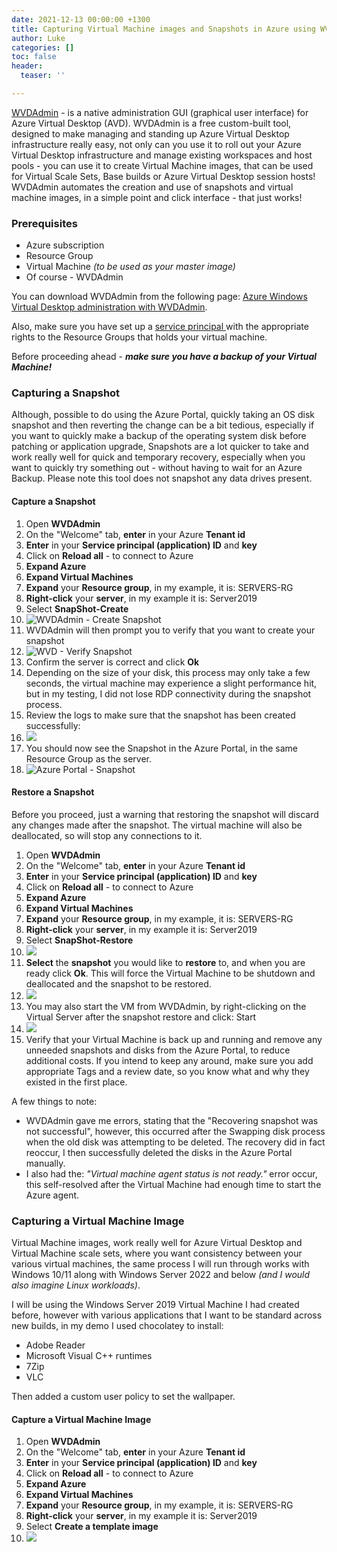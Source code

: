 ```yaml
---
date: 2021-12-13 00:00:00 +1300
title: Capturing Virtual Machine images and Snapshots in Azure using WVDAdmin
author: Luke
categories: []
toc: false
header:
  teaser: ''

---
```

[WVDAdmin](https://blog.itprocloud.de/Windows-Virtual-Desktop-Admin/ "WVDAdmin") - is a native administration GUI (graphical user interface) for Azure Virtual Desktop (AVD). WVDAdmin is a free custom-built tool, designed to make managing and standing up Azure Virtual Desktop infrastructure really easy, not only can you use it to roll out your Azure Virtual Desktop infrastructure and manage existing workspaces and host pools - you can use it to create Virtual Machine images, that can be used for Virtual Scale Sets, Base builds or Azure Virtual Desktop session hosts! WVDAdmin automates the creation and use of snapshots and virtual machine images, in a simple point and click interface - that just works!

### Prerequisites

* Azure subscription
* Resource Group
* Virtual Machine _(to be used as your master image)_
* Of course - WVDAdmin

You can download WVDAdmin from the following page:  [Azure Windows Virtual Desktop administration with WVDAdmin](https://blog.itprocloud.de/Windows-Virtual-Desktop-Admin/ " Azure Windows Virtual Desktop administration with WVDAdmin").

Also, make sure you have set up a [service principal ](https://blog.itprocloud.de/Windows-Virtual-Desktop-Admin/#service-principal-functional-account "Service principal (functional account) Link")with the appropriate rights to the Resource Groups that holds your virtual machine.

Before proceeding ahead - **_make sure you have a backup of your Virtual Machine!_**

### Capturing a Snapshot

Although, possible to do using the Azure Portal, quickly taking an OS disk snapshot and then reverting the change can be a bit tedious, especially if you want to quickly make a backup of the operating system disk before patching or application upgrade, Snapshots are a lot quicker to take and work really well for quick and temporary recovery, especially when you want to quickly try something out - without having to wait for an Azure Backup. Please note this tool does not snapshot any data drives present.

#### Capture a Snapshot

 1. Open **WVDAdmin**
 2. On the "Welcome" tab, **enter** in your Azure **Tenant id**
 3. **Enter** in your **Service principal (application) ID** and **key**
 4. Click on **Reload all** - to connect to Azure
 5. **Expand Azure**
 6. **Expand Virtual Machines**
 7. **Expand** your **Resource group**, in my example, it is: SERVERS-RG
 8. **Right-click** your **server**, in my example it is: Server2019
 9. Select **SnapShot-Create**
10. ![WVDAdmin - Create Snapshot](/uploads/snapshot-create.png "WVDAdmin - Create Snapshot")
11. WVDAdmin will then prompt you to verify that you want to create your snapshot
12. ![WVD - Verify Snapshot](/uploads/snapshot-create_verify.png "WVD - Verify Snapshot")
13. Confirm the server is correct and click **Ok**
14. Depending on the size of your disk, this process may only take a few seconds, the virtual machine may experience a slight performance hit, but in my testing, I did not lose RDP connectivity during the snapshot process.
15. Review the logs to make sure that the snapshot has been created successfully:
16. ![](/uploads/snapshot-create_verify_log.png)
17. You should now see the Snapshot in the Azure Portal, in the same Resource Group as the server.
18. ![Azure Portal - Snapshot](/uploads/snapshot-azureportal.png "Azure Portal - Snapshot")

#### Restore a Snapshot

Before you proceed, just a warning that restoring the snapshot will discard any changes made after the snapshot. The virtual machine will also be deallocated, so will stop any connections to it.

 1. Open **WVDAdmin**
 2. On the "Welcome" tab, **enter** in your Azure **Tenant id**
 3. **Enter** in your **Service principal (application) ID** and **key**
 4. Click on **Reload all** - to connect to Azure
 5. **Expand Azure**
 6. **Expand Virtual Machines**
 7. **Expand** your **Resource group**, in my example, it is: SERVERS-RG
 8. **Right-click** your **server**, in my example it is: Server2019
 9. Select **SnapShot-Restore**
10. ![](/uploads/snapshot-restore.png)
11. **Select** the **snapshot** you would like to **restore** to, and when you are ready click **Ok**. This will force the Virtual Machine to be shutdown and deallocated and the snapshot to be restored.
12. ![](/uploads/snapshot-restore_verify.png)
13. You may also start the VM from WVDAdmin, by right-clicking on the Virtual Server after the snapshot restore and click: Start
14. ![](/uploads/wvdadmin-startvm.png)
15. Verify that your Virtual Machine is back up and running and remove any unneeded snapshots and disks from the Azure Portal, to reduce additional costs. If you intend to keep any around, make sure you add appropriate Tags and a review date, so you know what and why they existed in the first place.

A few things to note:

* WVDAdmin gave me errors, stating that the "Recovering snapshot was not successful", however, this occurred after the Swapping disk process when the old disk was attempting to be deleted. The recovery did in fact reoccur, I then successfully deleted the disks in the Azure Portal manually.
* I also had the: _"Virtual machine agent status is not ready."_ error occur, this self-resolved after the Virtual Machine had enough time to start the Azure agent.

### Capturing a Virtual Machine Image

Virtual Machine images, work really well for Azure Virtual Desktop and Virtual Machine scale sets, where you want consistency between your various virtual machines, the same process I will run through works with Windows 10/11 along with Windows Server 2022 and below _(and I would also imagine Linux workloads)_. 

I will be using the Windows Server 2019 Virtual Machine I had created before, however with various applications that I want to be standard across new builds, in my demo I used chocolatey to install:

* Adobe Reader
* Microsoft Visual C++ runtimes
* 7Zip
* VLC

Then added a custom user policy to set the wallpaper.

#### Capture a Virtual Machine Image

 1. Open **WVDAdmin**
 2. On the "Welcome" tab, **enter** in your Azure **Tenant id**
 3. **Enter** in your **Service principal (application) ID** and **key**
 4. Click on **Reload all** - to connect to Azure
 5. **Expand Azure**
 6. **Expand Virtual Machines**
 7. **Expand** your **Resource group**, in my example, it is: SERVERS-RG
 8. **Right-click** your **server**, in my example it is: Server2019
 9. Select **Create a template image**
10. ![](/uploads/vmimage-create.png)

### 